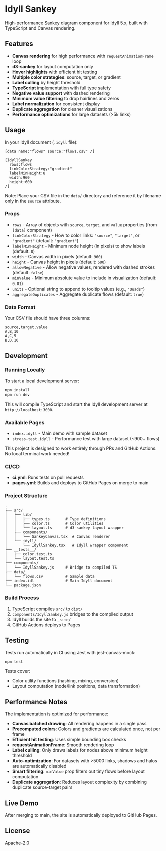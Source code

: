 # Idyll Sankey

High-performance Sankey diagram component for Idyll 5.x, built with TypeScript and Canvas rendering.

## Features

- **Canvas rendering** for high performance with `requestAnimationFrame` loop
- **d3-sankey** for layout computation only
- **Hover highlights** with efficient hit testing
- **Multiple color strategies**: source, target, or gradient
- **Label culling** by height threshold
- **TypeScript** implementation with full type safety
- **Negative value support** with dashed rendering
- **Minimum value filtering** to drop hairlines and zeros
- **Label normalization** for consistent display
- **Duplicate aggregation** for cleaner visualizations
- **Performance optimizations** for large datasets (>5k links)

## Usage

In your Idyll document (`.idyll` file):

```idl
[data name:"flows" source:"flows.csv" /]

[IdyllSankey
  rows:flows
  linkColorStrategy:"gradient"
  labelMinHeight:8
  width:960
  height:600
/]
```

Note: Place your CSV file in the `data/` directory and reference it by filename only in the `source` attribute.

### Props

- `rows` - Array of objects with `source`, `target`, and `value` properties (from `[data]` component)
- `linkColorStrategy` - How to color links: `"source"`, `"target"`, or `"gradient"` (default: `"gradient"`)
- `labelMinHeight` - Minimum node height (in pixels) to show labels (default: `8`)
- `width` - Canvas width in pixels (default: `960`)
- `height` - Canvas height in pixels (default: `600`)
- `allowNegative` - Allow negative values, rendered with dashed strokes (default: `false`)
- `minValue` - Minimum absolute value to include in visualization (default: `0.01`)
- `units` - Optional string to append to tooltip values (e.g., `"Quads"`)
- `aggregateDuplicates` - Aggregate duplicate flows (default: `true`)

### Data Format

Your CSV file should have three columns:

```csv
source,target,value
A,B,10
A,C,5
B,D,10
```

## Development

### Running Locally

To start a local development server:

```bash
npm install
npm run dev
```

This will compile TypeScript and start the Idyll development server at `http://localhost:3000`.

### Available Pages

- `index.idyll` - Main demo with sample dataset
- `stress-test.idyll` - Performance test with large dataset (~900+ flows)

This project is designed to work entirely through PRs and GitHub Actions. No local terminal work needed!

### CI/CD

- **ci.yml**: Runs tests on pull requests
- **pages.yml**: Builds and deploys to GitHub Pages on merge to main

### Project Structure

```
.
├── src/
│   ├── lib/
│   │   ├── types.ts       # Type definitions
│   │   ├── color.ts       # Color utilities
│   │   └── layout.ts      # d3-sankey layout wrapper
│   ├── components/
│   │   └── SankeyCanvas.tsx  # Canvas renderer
│   └── idyll/
│       └── IdyllSankey.tsx   # Idyll wrapper component
├── __tests__/
│   ├── color.test.ts
│   └── layout.test.ts
├── components/
│   └── IdyllSankey.js     # Bridge to compiled TS
├── data/
│   └── flows.csv          # Sample data
├── index.idl              # Main Idyll document
└── package.json

```

### Build Process

1. TypeScript compiles `src/` to `dist/`
2. `components/IdyllSankey.js` bridges to the compiled output
3. Idyll builds the site to `_site/`
4. GitHub Actions deploys to Pages

## Testing

Tests run automatically in CI using Jest with jest-canvas-mock:

```bash
npm test
```

Tests cover:
- Color utility functions (hashing, mixing, conversion)
- Layout computation (node/link positions, data transformation)

## Performance Notes

The implementation is optimized for performance:

- **Canvas batched drawing**: All rendering happens in a single pass
- **Precomputed colors**: Colors and gradients are calculated once, not per frame
- **Efficient hit testing**: Uses simple bounding box checks
- **requestAnimationFrame**: Smooth rendering loop
- **Label culling**: Only draws labels for nodes above minimum height threshold
- **Auto-optimization**: For datasets with >5000 links, shadows and halos are automatically disabled
- **Smart filtering**: `minValue` prop filters out tiny flows before layout computation
- **Duplicate aggregation**: Reduces layout complexity by combining duplicate source-target pairs

## Live Demo

After merging to main, the site is automatically deployed to GitHub Pages.

## License

Apache-2.0
